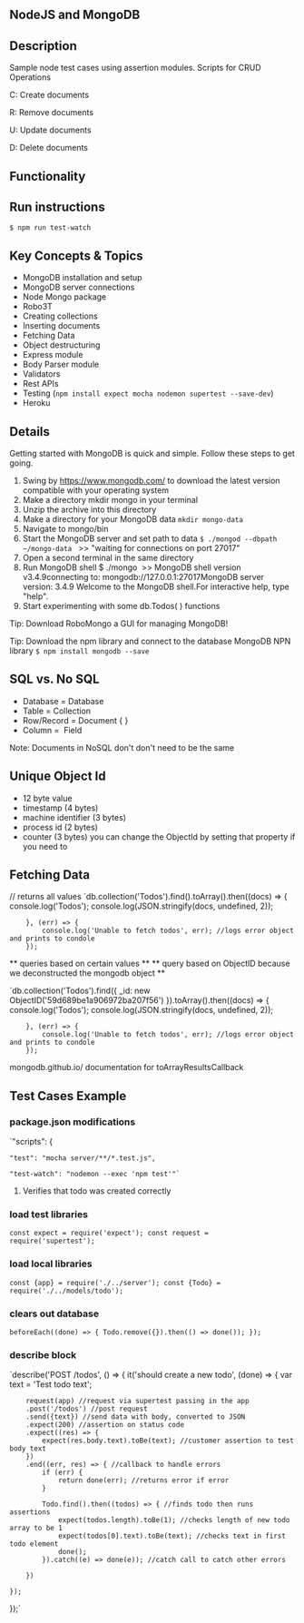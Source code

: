 ## NodeJS and MongoDB ##

## Description ##

Sample node test cases using assertion modules.
Scripts for CRUD Operations

C: Create documents

R: Remove documents

U: Update documents

D: Delete documents


## Functionality ##

## Run instructions ##
` $ npm run test-watch `


## Key Concepts & Topics ## 

* MongoDB installation and setup
* MongoDB server connections
* Node Mongo package
* Robo3T 
* Creating collections
* Inserting documents
* Fetching Data
* Object destructuring
* Express module
* Body Parser module
* Validators
* Rest APIs
* Testing (`npm install expect mocha nodemon supertest --save-dev`)
* Heroku

## Details ##
Getting started with MongoDB is quick and simple. Follow these steps to get going.

1. Swing by https://www.mongodb.com/ to download the latest version compatible with your operating system
2. Make a directory mkdir mongo in your terminal
3. Unzip the archive into this directory
4. Make a directory for your MongoDB data `mkdir mongo-data`
5. Navigate to mongo/bin
6. Start the MongoDB server and set path to data `$ ./mongod --dbpath ~/mongo-data`   >> "waiting for connections on port 27017"
7. Open a second terminal in the same directory
8. Run MongoDB shell $ ./mongo  >> MongoDB shell version v3.4.9connecting to: mongodb://127.0.0.1:27017MongoDB server version: 3.4.9 Welcome to the MongoDB shell.For interactive help, type "help".
9. Start experimenting with some db.Todos( ) functions

Tip: Download RoboMongo a GUI for managing MongoDB!

Tip: Download the npm library and connect to the database MongoDB NPN library
`$ npm install mongodb --save`

## SQL vs. No SQL ##

* Database = Database
* Table = Collection
* Row/Record = Document { }
* Column =  Field

Note: Documents in NoSQL don't don't need to be the same


## Unique Object Id ##

- 12 byte value
- timestamp (4 bytes)
- machine identifier (3 bytes)
- process id (2 bytes)
- counter (3 bytes)
you can change the ObjectId by setting that property if you need to


## Fetching Data ##

// returns all values
        `db.collection('Todos').find().toArray().then((docs) => {
            console.log('Todos');
            console.log(JSON.stringify(docs, undefined, 2));

        }, (err) => {
            console.log('Unable to fetch todos', err); //logs error object and prints to condole
        });

** queries based on certain values **
** query based on ObjectID because we deconstructed the mongodb object **

 `db.collection('Todos').find({
            _id: new ObjectID('59d689be1a906972ba207f56') 
        }).toArray().then((docs) => {
            console.log('Todos');
            console.log(JSON.stringify(docs, undefined, 2));

        }, (err) => {
            console.log('Unable to fetch todos', err); //logs error object and prints to condole
        });

mongodb.github.io/ documentation for toArrayResultsCallback


## Test Cases Example ##

### package.json modifications ###
`"scripts": {

    "test": "mocha server/**/*.test.js",

    "test-watch": "nodemon --exec 'npm test'"`

1) Verifies that todo was created correctly

### load test libraries ###

`const expect = require('expect');
const request = require('supertest');`

### load local libraries ###
`const {app} = require('./../server');
const {Todo} = require('./../models/todo');`

### clears out database ###
`beforeEach((done) => {
    Todo.remove({}).then(() => done());
});`

### describe block ###
`describe('POST /todos', () => {
    it('should create a new todo', (done) => {
        var text = 'Test todo text';

        request(app) //request via supertest passing in the app
        .post('/todos') //post request 
        .send({text}) //send data with body, converted to JSON
        .expect(200) //assertion on status code
        .expect((res) => {
            expect(res.body.text).toBe(text); //customer assertion to test body text
        })
        .end((err, res) => { //callback to handle errors
            if (err) {
                return done(err); //returns error if error
            }
            
            Todo.find().then((todos) => { //finds todo then runs assertions
                expect(todos.length).toBe(1); //checks length of new todo array to be 1
                expect(todos[0].text).toBe(text); //checks text in first todo element
                done();
            }).catch((e) => done(e)); //catch call to catch other errors

        })

    });
});`
